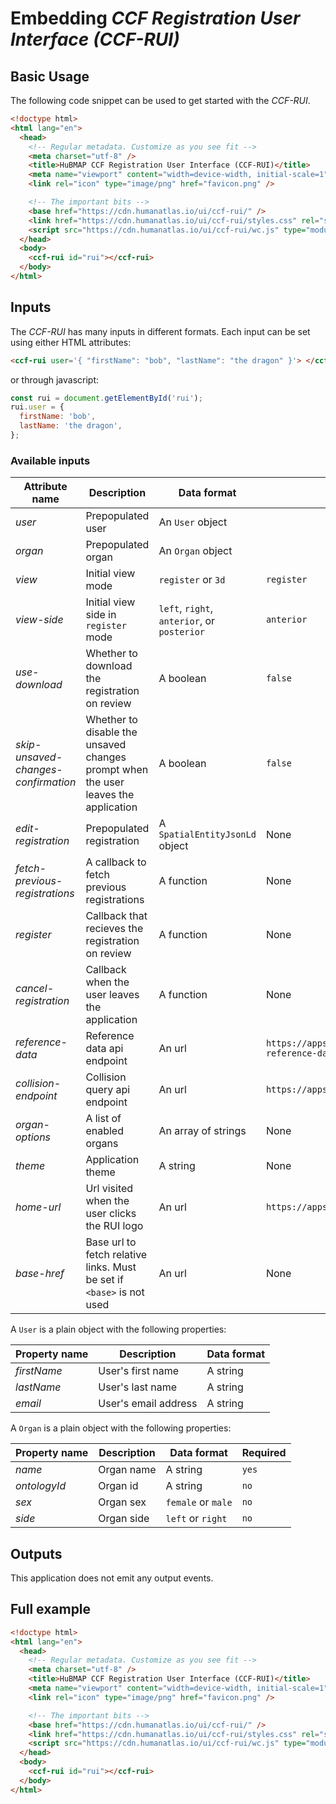 # Embedding _CCF Registration User Interface (CCF-RUI)_

## Basic Usage

The following code snippet can be used to get started with the _CCF-RUI_.

```html
<!doctype html>
<html lang="en">
  <head>
    <!-- Regular metadata. Customize as you see fit -->
    <meta charset="utf-8" />
    <title>HuBMAP CCF Registration User Interface (CCF-RUI)</title>
    <meta name="viewport" content="width=device-width, initial-scale=1" />
    <link rel="icon" type="image/png" href="favicon.png" />

    <!-- The important bits -->
    <base href="https://cdn.humanatlas.io/ui/ccf-rui/" />
    <link href="https://cdn.humanatlas.io/ui/ccf-rui/styles.css" rel="stylesheet" />
    <script src="https://cdn.humanatlas.io/ui/ccf-rui/wc.js" type="module"></script>
  </head>
  <body>
    <ccf-rui id="rui"></ccf-rui>
  </body>
</html>
```

## Inputs

The _CCF-RUI_ has many inputs in different formats. Each input can be set using either HTML attributes:

```html
<ccf-rui user='{ "firstName": "bob", "lastName": "the dragon" }'> </ccf-rui>
```

or through javascript:

```js
const rui = document.getElementById('rui');
rui.user = {
  firstName: 'bob',
  lastName: 'the dragon',
};
```

### Available inputs

| Attribute name                      | Description                                                                        | Data format                                 | Default                                                |
| ----------------------------------- | ---------------------------------------------------------------------------------- | ------------------------------------------- | ------------------------------------------------------ |
| _user_                              | Prepopulated user                                                                  | An `User` object                            |                                                        |
| _organ_                             | Prepopulated organ                                                                 | An `Organ` object                           |                                                        |
| _view_                              | Initial view mode                                                                  | `register` or `3d`                          | `register`                                             |
| _view-side_                         | Initial view side in `register` mode                                               | `left`, `right`, `anterior`, or `posterior` | `anterior`                                             |
| _use-download_                      | Whether to download the registration on review                                     | A boolean                                   | `false`                                                |
| _skip-unsaved-changes-confirmation_ | Whether to disable the unsaved changes prompt when the user leaves the application | A boolean                                   | `false`                                                |
| _edit-registration_                 | Prepopulated registration                                                          | A `SpatialEntityJsonLd` object              | None                                                   |
| _fetch-previous-registrations_      | A callback to fetch previous registrations                                         | A function                                  | None                                                   |
| _register_                          | Callback that recieves the registration on review                                  | A function                                  | None                                                   |
| _cancel-registration_               | Callback when the user leaves the application                                      | A function                                  | None                                                   |
| _reference-data_                    | Reference data api endpoint                                                        | An url                                      | `https://apps.humanatlas.io/api/v1/rui-reference-data` |
| _collision-endpoint_                | Collision query api endpoint                                                       | An url                                      | `https://apps.humanatlas.io/api/v1/collisions`         |
| _organ-options_                     | A list of enabled organs                                                           | An array of strings                         | None                                                   |
| _theme_                             | Application theme                                                                  | A string                                    | None                                                   |
| _home-url_                          | Url visited when the user clicks the RUI logo                                      | An url                                      | `https://apps.humanatlas.io/rui/`                      |
| _base-href_                         | Base url to fetch relative links. Must be set if `<base>` is not used              | An url                                      | None                                                   |

A `User` is a plain object with the following properties:

| Property name | Description          | Data format |
| ------------- | -------------------- | ----------- |
| _firstName_   | User's first name    | A string    |
| _lastName_    | User's last name     | A string    |
| _email_       | User's email address | A string    |

A `Organ` is a plain object with the following properties:

| Property name | Description | Data format        | Required |
| ------------- | ----------- | ------------------ | -------- |
| _name_        | Organ name  | A string           | `yes`    |
| _ontologyId_  | Organ id    | A string           | `no`     |
| _sex_         | Organ sex   | `female` or `male` | `no`     |
| _side_        | Organ side  | `left` or `right`  | `no`     |

## Outputs

This application does not emit any output events.

## Full example

```html
<!doctype html>
<html lang="en">
  <head>
    <!-- Regular metadata. Customize as you see fit -->
    <meta charset="utf-8" />
    <title>HuBMAP CCF Registration User Interface (CCF-RUI)</title>
    <meta name="viewport" content="width=device-width, initial-scale=1" />
    <link rel="icon" type="image/png" href="favicon.png" />

    <!-- The important bits -->
    <base href="https://cdn.humanatlas.io/ui/ccf-rui/" />
    <link href="https://cdn.humanatlas.io/ui/ccf-rui/styles.css" rel="stylesheet" />
    <script src="https://cdn.humanatlas.io/ui/ccf-rui/wc.js" type="module"></script>
  </head>
  <body>
    <ccf-rui id="rui"></ccf-rui>
  </body>
</html>
```
